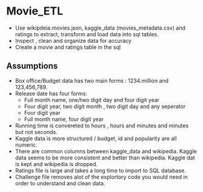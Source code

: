 # Movie_ETL
* Use wikipdeia.movies.json, kaggle_data (movies_metadata.csv) and ratings to extract, transform and load data into sql tables.
* Inspect , clean and organize data for accuracy 
* Create a movie and ratings table in the sql 
## Assumptions 
* Box office/Budget data has two main forms : 1234.million and 123,456,789. 
* Release date has four forms: 
  * Full month name, one/two digit day and four digit year 
  * Four digit year, two digit month , two digit day and any seperator 
  * Four digit year
  * Full month name, four digit year
* Running time is convereted to hours , hours and minutes and minutes but not seconds. 
* Kaggle data is more structured / budget, id and popularity are all numeric. 
* There are common columns between kaggle_data and wikipedia. Kaggle data seems to be more consistent and better than wikipedia. Kaggle dat is kept and wikipedia is dropped. 
* Ratings file is large and takes a long time to import to SQL database. 
* Challenge file removes alot of the explortory code you would need in order to understand and clean data. 

